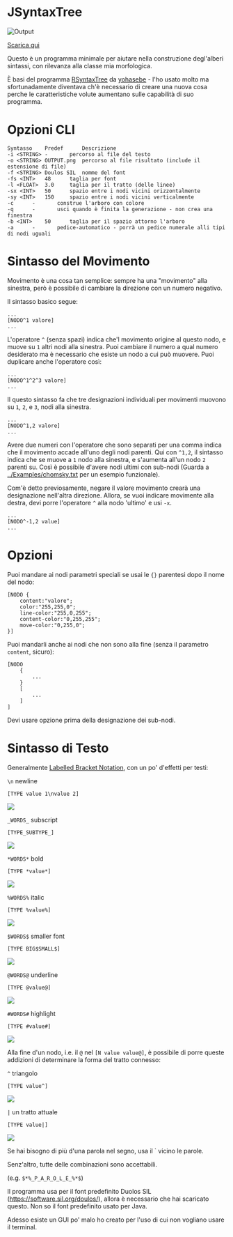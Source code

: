 # JSyntaxTree

![Output](cliche.png)

[Scarica qui](https://github.com/Agilulfulus/JSyntaxTree/releases)

Questo è un programma minimale per aiutare nella construzione degl'alberi sintassi, con rilevanza alla classe mia morfologica.

È basi del programma [RSyntaxTree](https://github.com/yohasebe/rsyntaxtree) da [yohasebe](https://github.com/yohasebe) - l'ho usato molto ma sfortunadamente diventava ch'è necessario di creare una nuova cosa perche le caratteristiche volute aumentano sulle capabilità di suo programma.

# Opzioni CLI

```
Syntasso	Predef		Descrizione
-i <STRING>	-		percorso al file del testo
-o <STRING>	OUTPUT.png	percorso al file risultato (include il estensione di file)
-f <STRING>	Doulos SIL	nomme del font
-fs <INT>	48		taglia per font
-l <FLOAT>	3.0		taglia per il tratto (delle linee)
-sx <INT>	50		spazio entre i nodi vicini orizzontalmente
-sy <INT>	150		spazio entre i nodi vicini verticalmente
-c		-		construe l'arboro con colore
-q		-		usci quando è finita la generazione - non crea una finestra
-b <INT>	50		taglia per il spazio attorno l'arboro
-a		-		pedice-automatico - porrà un pedice numerale alli tipi di nodi uguali
```

# Sintasso del Movimento

Movimento è una cosa tan semplice: sempre ha una "movimento" alla sinestra, però è possibile di cambiare la direzione con un numero negativo.

Il sintasso basico segue:

```
...
[NODO^1 valore]
...
```

L'operatore `^` (senza spazi) indica che'l movimento origine al questo nodo, e muove su `1` altri nodi alla sinestra. Puoi cambiare il numero a qual numero desiderato ma è necessario che esiste un nodo a cui può muovere. Puoi duplicare anche l'operatore così:

```
...
[NODO^1^2^3 valore]
...
```

Il questo sintasso fa che tre designazioni individuali per movimenti muovono su `1`, `2`, e `3`, nodi alla sinestra.

```
...
[NODO^1,2 valore]
...
```

Avere due numeri con l'operatore che sono separati per una comma indica che il movimento accade all'uno degli nodi parenti. Qui con `^1,2`, il sintasso indica che se muove a `1` nodo alla sinestra, e s'aumenta all'un nodo `2` parenti su. Così è possibile d'avere nodi ultimi con sub-nodi (Guarda a [../Examples/chomsky.txt](../Examples/chomsky.txt) per un esempio funzionale).

Com'è detto previosamente, negare il valore movimento crearà una designazione nell'altra direzione. Allora, se vuoi indicare movimente alla destra, devi porre l'operatore `^` alla nodo 'ultimo' e usi `-x`.

```
...
[NODO^-1,2 value]
...
```

# Opzioni

Puoi mandare ai nodi parametri speciali se usai le `{}` parentesi dopo il nome del nodo:

```
[NODO {
    content:"valore";
    color:"255,255,0";
    line-color:"255,0,255";
    content-color:"0,255,255";
    move-color:"0,255,0";
}]
```

Puoi mandarli anche ai nodi che non sono alla fine (senza il parametro `content`, sicuro):

```
[NODO
    {
        ...
    }
    [
        ...
    ]
]
```

Devi usare opzione prima della designazione dei sub-nodi.

# Sintasso di Testo

Generalmente [Labelled Bracket Notation](DOCS/IntroductionToBracketNotation.md), con un po' d'effetti per testi:

`\n` newline

`[TYPE value 1\nvalue 2]`

![](/DOCS/SyntaxDemo/newline.png)

`_WORDS_` subscript

`[TYPE_SUBTYPE_]`

![](/DOCS/SyntaxDemo/subscript.png)

`*WORDS*` bold

`[TYPE *value*]`

![](/DOCS/SyntaxDemo/bold.png)

`%WORDS%` italic

`[TYPE %value%]`

![](/DOCS/SyntaxDemo/italic.png)

`$WORDS$` smaller font

`[TYPE BIG$SMALL$]`

![](/DOCS/SyntaxDemo/small.png)

`@WORDS@` underline

`[TYPE @value@]`

![](/DOCS/SyntaxDemo/underline.png)

`#WORDS#` highlight

`[TYPE #value#]`

![](/DOCS/SyntaxDemo/highlight.png)

Alla fine d'un nodo, i.e. il `@` nel `[N value value@]`, è possibile di porre queste addizioni di determinare la forma del tratto connesso:

`^` triangolo

`[TYPE value^]`

![](/DOCS/SyntaxDemo/triangle.png)

`|`	un tratto attuale

`[TYPE value|]`

![](/DOCS/SyntaxDemo/bar.png)

Se hai bisogno di più d'una parola nel segno, usa il ` vicino le parole.

Senz'altro, tutte delle combinazioni sono accettabili.

(e.g. `$*%_P_A_R_O_L_E_%*$`)

Il programma usa per il font predefinito Duolos SIL (https://software.sil.org/doulos/), allora è necessario che hai scaricato questo. Non so il font predefinito usato per Java.

Adesso esiste un GUI po' malo ho creato per l'uso di cui non vogliano usare il terminal.